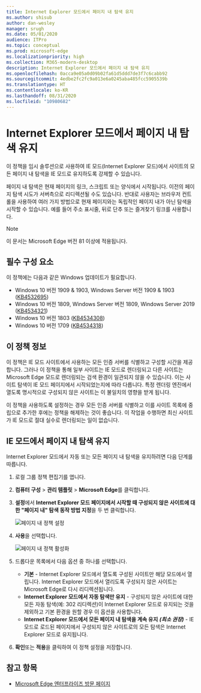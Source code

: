 ```yaml
---
title: Internet Explorer 모드에서 페이지 내 탐색 유지
ms.author: shisub
author: dan-wesley
manager: srugh
ms.date: 05/01/2020
audience: ITPro
ms.topic: conceptual
ms.prod: microsoft-edge
ms.localizationpriority: high
ms.collection: M365-modern-desktop
description: Internet Explorer 모드에서 페이지 내 탐색 유지
ms.openlocfilehash: 0acca9e05a0d09b02fa61d5ddd7de3f7c6cabb92
ms.sourcegitcommit: 4edbe2fc2fc9a013e6a0245aba485fcc5905539b
ms.translationtype: HT
ms.contentlocale: ko-KR
ms.lasthandoff: 08/31/2020
ms.locfileid: "10980682"
---
```

# Internet Explorer 모드에서 페이지 내 탐색 유지

이 정책을 임시 솔루션으로 사용하여 IE 모드(Internet Explorer 모드)에서 사이트의 모든 페이지 내 탐색을 IE 모드로 유지하도록 강제할 수 있습니다.

페이지 내 탐색은 현재 페이지의 링크, 스크립트 또는 양식에서 시작됩니다. 이전의 페이지 탐색 시도가 서버측으로 리디렉션될 수도 있습니다. 반대로 사용자는 브라우저 컨트롤을 사용하여 여러 가지 방법으로 현재 페이지와는 독립적인 페이지 내가 아닌 탐색을 시작할 수 있습니다. 예를 들어 주소 표시줄, 뒤로 단추 또는 즐겨찾기 링크를 사용합니다.

>[!NOTE]
>이 문서는 Microsoft Edge 버전 81 이상에 적용됩니다.

##  <a name="prerequisites"></a>필수 구성 요소

이 정책에는 다음과 같은 Windows 업데이트가 필요합니다.

- Windows 10 버전 1909 & 1903, Windows Server 버전 1909 & 1903 ([KB4532695](https://support.microsoft.com/help/4532695))
- Windows 10 버전 1809, Windows Server 버전 1809, Windows Server 2019 ([KB4534321](https://support.microsoft.com/help/4534321))
- Windows 10 버전 1803 ([KB4534308](https://support.microsoft.com/help/4534308))
- Windows 10 버전 1709 ([KB4534318](https://support.microsoft.com/help/4534318))


##  <a name="about-this-policy"></a>이 정책 정보

이 정책은 IE 모드 사이트에서 사용하는 모든 인증 서버를 식별하고 구성할 시간을 제공합니다. 그러나 이 정책을 통해 일부 사이트는 IE 모드로 렌더링되고 다른 사이트는 Microsoft Edge 모드로 렌더링되는 검색 환경이 일관되지 않을 수 있습니다. 이는 사이트 탐색이 IE 모드 페이지에서 시작되었는지에 따라 다릅니다. 특정 렌더링 엔진에서 열도록 명시적으로 구성되지 않은 사이트는 이 불일치의 영향을 받게 됩니다.

이 정책을 사용하도록 설정하는 경우 모든 인증 서버를 식별하고 이를 사이트 목록에 중립으로 추가한 후에는 정책을 해제하는 것이 좋습니다. 이 작업을 수행하면 최신 사이트가 IE 모드로 절대 실수로 렌더링되는 일이 없습니다.

##  <a name="keep-in-page-navigation-in-ie-mode"></a>IE 모드에서 페이지 내 탐색 유지

Internet Explorer 모드에서 자동 또는 모든 페이지 내 탐색을 유지하려면 다음 단계를 따릅니다.

1. 로컬 그룹 정책 편집기를 엽니다.
2. **컴퓨터 구성** > **관리 템플릿** > **Microsoft Edge**를 클릭합니다.
3. **설정**에서 **Internet Explorer 모드 페이지에서 시작할 때 구성되지 않은 사이트에 대한 "페이지 내" 탐색 동작 방법 지정**을 두 번 클릭합니다.

   ![페이지 내 정책 설정](media/edge-learnmore-inpage-nav/learnmore-in-page-nav-settings.png)

4. **사용**을 선택합니다. 

   ![페이지 내 정책 활성화](media/edge-learnmore-inpage-nav/learnmore-in-page-nav-enable.png)

5. 드롭다운 목록에서 다음 옵션 중 하나를 선택합니다.

   - **기본** - Internet Explorer 모드에서 열도록 구성된 사이트만 해당 모드에서 열립니다. Internet Explorer 모드에서 열리도록 구성되지 않은 사이트는 Microsoft Edge로 다시 리디렉션됩니다.
   - **Internet Explorer 모드에서 자동 탐색만 유지** - 구성되지 않은 사이트에 대한 모든 자동 탐색(예: 302 리디렉션)이 Internet Explorer 모드로 유지되는 것을 제외하고 기본 환경을 원할 경우 이 옵션을 사용합니다.
   - **Internet Explorer 모드에서 모든 페이지 내 탐색을 계속 유지** ***(최소 권장)*** - IE 모드로 로드된 페이지에서 구성되지 않은 사이트로의 모든 탐색은 Internet Explorer 모드로 유지됩니다.

6. **확인**또는 **적용**을 클릭하여 이 정책 설정을 저장합니다.

##  <a name="see-also"></a>참고 항목

- [Microsoft Edge 엔터프라이즈 방문 페이지](https://aka.ms/EdgeEnterprise)
